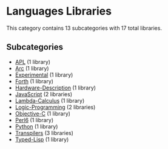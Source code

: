 # Languages Libraries

This category contains 13 subcategories with 17 total libraries.

## Subcategories

- [APL](APL.md) (1 library)
- [Arc](Arc.md) (1 library)
- [Experimental](Experimental.md) (1 library)
- [Forth](Forth.md) (1 library)
- [Hardware-Description](Hardware-Description.md) (1 library)
- [JavaScript](JavaScript.md) (2 libraries)
- [Lambda-Calculus](Lambda-Calculus.md) (1 library)
- [Logic-Programming](Logic-Programming.md) (2 libraries)
- [Objective-C](Objective-C.md) (1 library)
- [Perl6](Perl6.md) (1 library)
- [Python](Python.md) (1 library)
- [Transpilers](Transpilers.md) (3 libraries)
- [Typed-Lisp](Typed-Lisp.md) (1 library)
